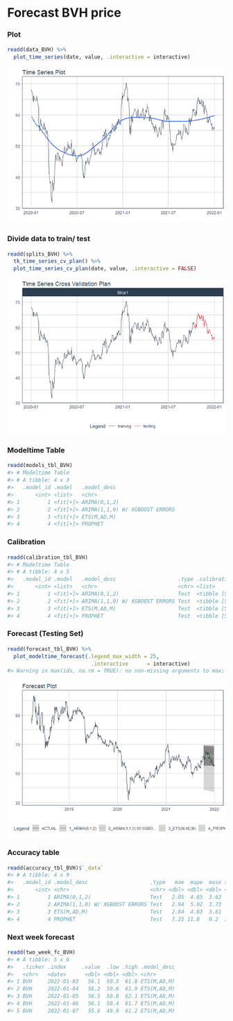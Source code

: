 
# Forecast BVH price

### Plot

``` r
readd(data_BVH) %>%
  plot_time_series(date, value, .interactive = interactive)
```

![](Readme_files/figure-gfm/unnamed-chunk-2-1.png)<!-- -->

### Divide data to train/ test

``` r
readd(splits_BVH) %>%
  tk_time_series_cv_plan() %>%
  plot_time_series_cv_plan(date, value, .interactive = FALSE)
```

![](Readme_files/figure-gfm/unnamed-chunk-3-1.png)<!-- -->

### Modeltime Table

``` r
readd(models_tbl_BVH)
#> # Modeltime Table
#> # A tibble: 4 x 3
#>   .model_id .model   .model_desc                   
#>       <int> <list>   <chr>                         
#> 1         1 <fit[+]> ARIMA(0,1,2)                  
#> 2         2 <fit[+]> ARIMA(1,1,0) W/ XGBOOST ERRORS
#> 3         3 <fit[+]> ETS(M,AD,M)                   
#> 4         4 <fit[+]> PROPHET
```

### Calibration

``` r
readd(calibration_tbl_BVH)
#> # Modeltime Table
#> # A tibble: 4 x 5
#>   .model_id .model   .model_desc                    .type .calibration_data
#>       <int> <list>   <chr>                          <chr> <list>           
#> 1         1 <fit[+]> ARIMA(0,1,2)                   Test  <tibble [59 x 4]>
#> 2         2 <fit[+]> ARIMA(1,1,0) W/ XGBOOST ERRORS Test  <tibble [59 x 4]>
#> 3         3 <fit[+]> ETS(M,AD,M)                    Test  <tibble [59 x 4]>
#> 4         4 <fit[+]> PROPHET                        Test  <tibble [59 x 4]>
```

### Forecast (Testing Set)

``` r
readd(forecast_tbl_BVH) %>% 
  plot_modeltime_forecast(.legend_max_width = 25, 
                           .interactive      = interactive)
#> Warning in max(ids, na.rm = TRUE): no non-missing arguments to max; returning -Inf
```

![](Readme_files/figure-gfm/unnamed-chunk-6-1.png)<!-- -->

### Accuracy table

``` r
readd(accuracy_tbl_BVH)$`_data`
#> # A tibble: 4 x 9
#>   .model_id .model_desc                    .type   mae  mape  mase smape  rmse   rsq
#>       <int> <chr>                          <chr> <dbl> <dbl> <dbl> <dbl> <dbl> <dbl>
#> 1         1 ARIMA(0,1,2)                   Test   2.85  4.85  3.62  4.71  3.44  0   
#> 2         2 ARIMA(1,1,0) W/ XGBOOST ERRORS Test   2.94  5.02  3.73  4.85  3.61  0.69
#> 3         3 ETS(M,AD,M)                    Test   2.84  4.83  3.61  4.7   3.42  0   
#> 4         4 PROPHET                        Test   7.25 11.8   9.2  12.6   7.76  0.49
```

### Next week forecast

``` r
readd(two_week_fc_BVH)
#> # A tibble: 5 x 6
#>   .ticker .index     .value  .low .high .model_desc
#>   <chr>   <date>      <dbl> <dbl> <dbl> <chr>      
#> 1 BVH     2022-01-03   56.1  50.5  61.8 ETS(M,AD,M)
#> 2 BVH     2022-01-04   56.2  50.6  61.9 ETS(M,AD,M)
#> 3 BVH     2022-01-05   56.5  50.8  62.1 ETS(M,AD,M)
#> 4 BVH     2022-01-06   56.1  50.4  61.7 ETS(M,AD,M)
#> 5 BVH     2022-01-07   55.6  49.9  61.2 ETS(M,AD,M)
```
